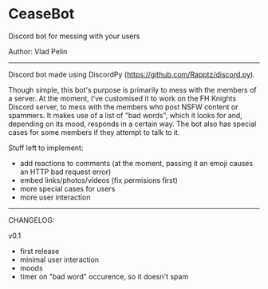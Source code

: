 # CeaseBot
Discord bot for messing with your users

Author: Vlad Pelin

---

Discord bot made using DiscordPy (https://github.com/Rapptz/discord.py).

Though simple, this bot's purpose is primarily to mess with the members of a server. At the moment, I've customised it to work on the FH Knights Discord server, to mess with the members who post NSFW content or spammers. It makes use of a list of "bad words", which it looks for and, depending on its mood, responds in a certain way. The bot also has special cases for some members if they attempt to talk to it.

Stuff left to implement:
  - add reactions to comments (at the moment, passing it an emoji causes an HTTP bad request error)
  - embed links/photos/videos (fix permisions first)
  - more special cases for users
  - more user interaction
  
-----

CHANGELOG:

v0.1
  - first release
  - minimal user interaction
  - moods
  - timer on "bad word" occurence, so it doesn't spam
